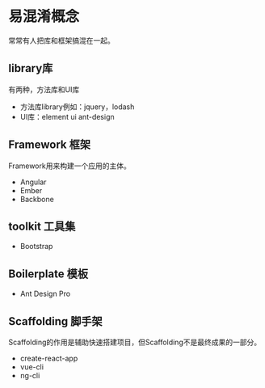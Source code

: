 # 易混淆概念
常常有人把库和框架搞混在一起。
## library库
有两种，方法库和UI库
- 方法库library例如：jquery，lodash
- UI库：element ui ant-design

## Framework 框架
Framework用来构建一个应用的主体。
- Angular
- Ember
- Backbone

## toolkit 工具集
- Bootstrap

## Boilerplate 模板
- Ant Design Pro

## Scaffolding 脚手架 
Scaffolding的作用是辅助快速搭建项目，但Scaffolding不是最终成果的一部分。
- create-react-app
- vue-cli
- ng-cli